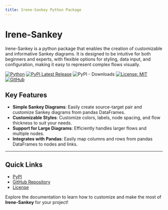 ```yaml
---
title: Irene-Sankey Python Package
---
```


# Irene-Sankey

Irene-Sankey is a python package that enables the creation of customizable and informative Sankey diagrams. It is designed to be intuitive for both beginners and experts, with flexible options for styling, data input, and configuration, making it easy to represent complex flows visually.

[![Python](https://img.shields.io/badge/Python-3.8%2B-darkcyan)](https://pypi.org/project/irene-sankey/)
[![PyPI Latest Release](https://img.shields.io/pypi/v/irene-sankey.svg?label=PyPI%20Version)](https://pypi.org/project/irene-sankey/)
![PyPI - Downloads](https://img.shields.io/pypi/dm/irene-sankey?label=Downloads)
[![License: MIT](https://img.shields.io/badge/License-MIT-orange.svg)](https://github.com/fox-techniques/irene-sankey/blob/main/LICENSE)
[![GitHub](https://img.shields.io/badge/GitHub-irene--sankey-181717?logo=github)](https://github.com/fox-techniques/irene-sankey)


## Key Features

- **Simple Sankey Diagrams**: Easily create source-target pair and customize Sankey diagrams from pandas DataFrames.
- **Customizable Styles**: Customize colors, labels, node spacing, and flow thickness to suit your needs.
- **Support for Large Diagrams**: Efficiently handles larger flows and multiple nodes.
- **Integrates with Pandas**: Easily map columns and rows from pandas DataFrames to nodes and links.
---

## Quick Links

- [PyPI](https://pypi.org/project/irene-sankey)
- [GitHub Repository](https://github.com/fox-techniques/irene-sankey)
- [License](https://github.com/fox-techniques/irene-sankey/blob/main/LICENSE)

Explore the documentation to learn how to customize and make the most of **Irene-Sankey** for your project!
